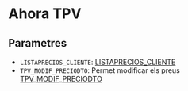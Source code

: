 # Ahora TPV

## Parametres

- `LISTAPRECIOS_CLIENTE`: [LISTAPRECIOS_CLIENTE]
- `TPV_MODIF_PRECIODTO`: Permet modificar els preus [TPV_MODIF_PRECIODTO]

[TPV_MODIF_PRECIODTO]: https://ahora.freshdesk.com/support/solutions/articles/154000128864-tpv-par%C3%A1metros-modificar-precio-y-descuento
[LISTAPRECIOS_CLIENTE]: https://ahora.freshdesk.com/support/solutions/articles/154000128991-tpv-par%C3%A1metros-lista-de-precios-por-defecto
